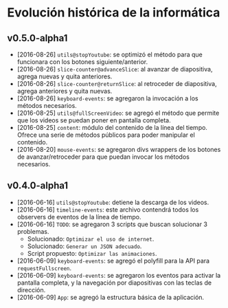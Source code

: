 # Evolución histórica de la informática

## v0.5.0-alpha1
- [2016-08-26] `utils@stopYoutube`: se optimizó el método para que funcionara con los botones siguiente/anterior.
- [2016-08-26] `slice-counter@advanceSlice`: al avanzar de diapositiva, agrega nuevas y quita anteriores.
- [2016-08-26] `slice-counter@returnSlice`: al retroceder de diapositiva, agrega anteriores y quita nuevas.
- [2016-08-26] `keyboard-events`: se agregaron la invocación a los métodos necesarios.
- [2016-08-25] `utils@fullScreenVideo`: se agregó el método que permite que los videos se puedan poner en pantalla completa.
- [2016-08-25] `content`: módulo del contenido de la línea del tiempo. Ofrece una serie de métodos públicos para poder manipular el contenido.
- [2016-08-20] `mouse-events`: se agregaron divs wrappers de los botones de avanzar/retroceder para que puedan invocar los métodos necesarios.

## v0.4.0-alpha1
- [2016-06-16] `utils@stopYoutube`: detiene la descarga de los videos.
- [2016-06-16] `timeline-events`: este archivo contendrá todos los observers de eventos de la línea de tiempo.
- [2016-06-16] `TODO`: se agregaron 3 scripts que buscan solucionar 3 problemas.
	- Solucionado: `Optimizar el uso de internet`.
	- Solucionado: `Generar un JSON adecuado`.
	- Script propuesto: `Optimizar las animaciones`.
- [2016-06-09] `keyboard-events`: se agregó el polyfill para la API para `requestFullscreen`.
- [2016-06-09] `keyboard-events`: se agregaron los eventos para activar la pantalla completa, y la navegación por diapositivas con las teclas de dirección.
- [2016-06-09] `App`: se agregó la estructura básica de la aplicación.
